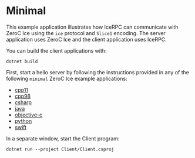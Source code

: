 # Minimal

This example application illustrates how IceRPC can communicate with ZeroC Ice using the `ice` protocol and `Slice1`
encoding. The server application uses ZeroC Ice and the client application uses IceRPC.

You can build the client applications with:

``` shell
dotnet build
```

First, start a hello server by following the instructions provided in any of the following `minimal` ZeroC Ice example
applications:

- [cpp11][1]
- [cpp98][2]
- [csharp][3]
- [java][4]
- [objective-c][5]
- [python][6]
- [swift][7]

In a separate window, start the Client program:

```shell
dotnet run --project Client/Client.csproj
```

[1]: https://github.com/zeroc-ice/ice-demos/tree/3.7/cpp11/Ice/minimal
[2]: https://github.com/zeroc-ice/ice-demos/tree/3.7/cpp98/Ice/minimal
[3]: https://github.com/zeroc-ice/ice-demos/tree/3.7/csharp/Ice/minimal
[4]: https://github.com/zeroc-ice/ice-demos/tree/3.7/java/Ice/minimal
[5]: https://github.com/zeroc-ice/ice-demos/tree/3.7/objective-c/Ice/minimal
[6]: https://github.com/zeroc-ice/ice-demos/tree/3.7/python/Ice/minimal
[7]: https://github.com/zeroc-ice/ice-demos/tree/3.7/swift/Ice/minimal
